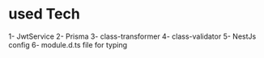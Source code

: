 # used Tech

1- JwtService
2- Prisma
3- class-transformer
4- class-validator 
5- NestJs config
6- module.d.ts file for typing